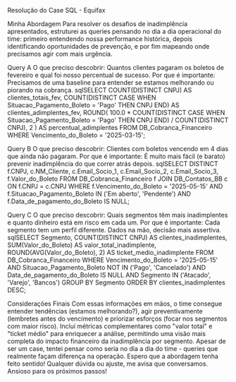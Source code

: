 Resolução do Case SQL - Equifax

Minha Abordagem
Para resolver os desafios de inadimplência apresentados, estruturei as queries pensando no dia a dia operacional do time: primeiro entendendo nossa performance histórica, depois identificando oportunidades de prevenção, e por fim mapeando onde precisamos agir com mais urgência.

Query A
O que preciso descobrir:
Quantos clientes pagaram os boletos de fevereiro e qual foi nosso percentual de sucesso.
Por que é importante:
Precisamos de uma baseline para entender se estamos melhorando ou piorando na cobrança.
sqlSELECT
    COUNT(DISTINCT CNPJ) AS clientes_totais_fev,
    COUNT(DISTINCT CASE
        WHEN Situacao_Pagamento_Boleto = 'Pago'
        THEN CNPJ
    END) AS clientes_adimplentes_fev,
    ROUND(
        100.0 * COUNT(DISTINCT CASE
            WHEN Situacao_Pagamento_Boleto = 'Pago'
            THEN CNPJ
        END) / COUNT(DISTINCT CNPJ), 2
    ) AS percentual_adimplentes
FROM DB_Cobranca_Financeiro
WHERE Vencimento_do_Boleto = '2025-03-15';

Query B
O que preciso descobrir:
Clientes com boletos vencendo em 4 dias que ainda não pagaram.
Por que é importante:
É muito mais fácil (e barato) prevenir inadimplência do que correr atrás depois.
sqlSELECT DISTINCT
    f.CNPJ,
    c.NM_Cliente,
    c.Email_Socio_1,
    c.Email_Socio_2,
    c.Email_Socio_3,
    f.Valor_do_Boleto
FROM DB_Cobranca_Financeiro f
JOIN DB_Contatos_BB c ON f.CNPJ = c.CNPJ
WHERE f.Vencimento_do_Boleto = '2025-05-15'
    AND f.Situacao_Pagamento_Boleto IN ('Em aberto', 'Pendente')
    AND f.Data_de_pagamento_do_Boleto IS NULL;

Query C
O que preciso descobrir:
Quais segmentos têm mais inadimplentes e quanto dinheiro está em risco em cada um.
Por que é importante:
Cada segmento tem um perfil diferente. Dados na mão, decisão mais assertiva.
sqlSELECT
    Segmento,
    COUNT(DISTINCT CNPJ) AS clientes_inadimplentes,
    SUM(Valor_do_Boleto) AS valor_total_inadimplente,
    ROUND(AVG(Valor_do_Boleto), 2) AS ticket_medio_inadimplente
FROM DB_Cobranca_Financeiro
WHERE Vencimento_do_Boleto = '2025-05-15'
    AND Situacao_Pagamento_Boleto NOT IN ('Pago', 'Cancelado')
    AND Data_de_pagamento_do_Boleto IS NULL
    AND Segmento IN ('Atacado', 'Varejo', 'Bancos')
GROUP BY Segmento
ORDER BY clientes_inadimplentes DESC;

Considerações Finais
Com essas informações em mãos, o time consegue entender tendências (estamos melhorando?), agir preventivamente (lembretes antes do vencimento) e priorizar esforços (focar nos segmentos com maior risco).
Incluí métricas complementares como "valor total" e "ticket médio" para enriquecer a análise, permitindo uma visão mais completa do impacto financeiro da inadimplência por segmento.
Apesar de ser um case, tentei pensar como seria no dia a dia do time - queries que realmente façam diferença na operação. Espero que a abordagem tenha feito sentido! Qualquer dúvida ou ajuste, me avisa que conversamos. Ansioso para os próximos passos!
